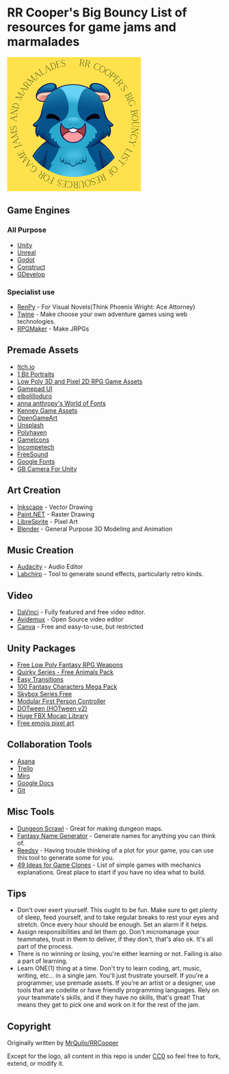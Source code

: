 # RR Cooper's Big Bouncy List of resources for game jams and marmalades

![Logo](/logo.png "Logo")

## Game Engines

### All Purpose

- [Unity](https://unity.com/)
- [Unreal](https://www.unrealengine.com/)
- [Godot](https://godotengine.org/)
- [Construct](https://www.construct.net/en)
- [GDevelop](https://gdevelop.io/)

### Specialist use

- [RenPy](https://www.renpy.org/) - For Visual Novels(Think Phoenix Wright: Ace Attorney)
- [Twine](https://twinery.org/) - Make choose your own adventure games using web technologies.
- [RPGMaker](https://www.rpgmakerweb.com/) - Make JRPGs

## Premade Assets

- [Itch.io](https://itch.io/game-assets/free)
- [1 Bit Portraits](https://jayjay99.itch.io/1-bit-portraits)
- [Low Poly 3D and Pixel 2D RPG Game Assets](https://devilsworkshop.itch.io/low-poly-3d-and-pixel-2d-rpg-game-assets)
- [Gamepad UI](https://greatdocbrown.itch.io/gamepad-ui)
- [elbolilloduro](https://elbolilloduro.itch.io/)
- [anna anthropy's World of Fonts](https://w.itch.io/world-of-fonts)
- [Kenney Game Assets](https://www.kenney.nl/assets)
- [OpenGameArt](https://opengameart.org/)
- [Unsplash](https://unsplash.com/)
- [Polyhaven](https://polyhaven.com/)
- [GameIcons](https://game-icons.net/)
- [Incompetech](https://incompetech.com/music/royalty-free/music.html)
- [FreeSound](https://freesound.org/)
- [Google Fonts](https://fonts.google.com/)
- [GB Camera For Unity](https://roguenoodle.itch.io/gbcamera-for-unity)

## Art Creation

- [Inkscape](https://inkscape.org/) - Vector Drawing
- [Paint.NET](https://www.getpaint.net/) - Raster Drawing
- [LibreSprite](https://libresprite.github.io/#!/) - Pixel Art
- [Blender](https://www.blender.org/) - General Purpose 3D Modeling and Animation

## Music Creation

- [Audacity](https://www.audacityteam.org/) - Audio Editor
- [Labchirp](https://labbed.itch.io/labchirp) - Tool to generate sound effects, particularly retro kinds.

## Video

- [DaVinci](https://www.blackmagicdesign.com/uk/products/davinciresolve) - Fully featured and free video editor.
- [Avidemux](https://avidemux.sourceforge.net/) - Open Source video editor
- [Canva](https://www.canva.com/) - Free and easy-to-use, but restricted

## Unity Packages

- [Free Low Poly Fantasy RPG Weapons](https://assetstore.unity.com/packages/3d/props/weapons/free-low-poly-fantasy-rpg-weapons-248405#description)
- [Quirky Series - Free Animals Pack](https://assetstore.unity.com/packages/3d/characters/animals/quirky-series-free-animals-pack-178235)
- [Easy Transitions](https://assetstore.unity.com/packages/tools/gui/easy-transitions-225607)
- [100 Fantasy Characters Mega Pack](https://assetstore.unity.com/packages/2d/characters/100-fantasy-characters-mega-pack-222143)
- [Skybox Series Free](https://assetstore.unity.com/packages/2d/textures-materials/sky/skybox-series-free-103633)
- [Modular First Person Controller](https://assetstore.unity.com/packages/3d/characters/modular-first-person-controller-189884)
- [DOTween (HOTween v2)](https://assetstore.unity.com/packages/tools/animation/dotween-hotween-v2-27676)
- [Huge FBX Mocap Library](https://assetstore.unity.com/packages/3d/animations/huge-fbx-mocap-library-part-1-19991)
- [Free emojis pixel art](https://assetstore.unity.com/packages/2d/gui/icons/free-emojis-pixel-art-231243)

## Collaboration Tools

- [Asana](https://asana.com/)
- [Trello](https://trello.com/)
- [Miro](https://miro.com/)
- [Google Docs](https://docs.google.com/)
- [Git](https://git-scm.com/)

## Misc Tools

- [Dungeon Scrawl](https://www.dungeonscrawl.com/) - Great for making dungeon maps.
- [Fantasy Name Generator](https://www.fantasynamegenerators.com/) - Generate names for anything you can think of.
- [Reedsy](https://blog.reedsy.com/plot-generator/) - Having trouble thinking of a plot for your game, you can use this tool to generate some for you.
- [49 Ideas for Game Clones](https://inventwithpython.com/blog/2012/02/20/i-need-practice-programming-49-ideas-for-game-clones-to-code/) - List of simple games with mechanics explanations. Great place to start if you have no idea what to build.

## Tips

- Don't over exert yourself. This ought to be fun. Make sure to get plenty of sleep, feed yourself, and to take regular breaks to rest your eyes and stretch. Once every hour should be enough. Set an alarm if it helps.
- Assign responsibilities and let them go. Don't micromanage your teammates, trust in them to deliver, if they don't, that's also ok. It's all part of the process.
- There is no winning or losing, you're either learning or not. Failing is also a part of learning.
- Learn ONE(1) thing at a time. Don't try to learn coding, art, music, writing, etc... in a single jam. You'll just frustrate yourself. If you're a programmer, use premade assets. If you're an artist or a designer, use tools that are codelite or have friendly programming languages. Rely on your teammate's skills, and if they have no skills, that's great! That means they get to pick one and work on it for the rest of the jam.

## Copyright

Originally written by [MrQuilo/RRCooper](https://twitter.com/MrQuilo)

Except for the logo, all content in this repo is under [CC0](http://creativecommons.org/publicdomain/zero/1.0/) so feel free to fork, extend, or modify it.
